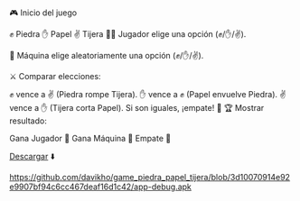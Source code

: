 🎮 Inicio del juego

✊ Piedra
✋ Papel
✌️ Tijera
🧑‍💻 Jugador elige una opción (✊/✋/✌️).

🤖 Máquina elige aleatoriamente una opción (✊/✋/✌️).

⚔️ Comparar elecciones:

✊ vence a ✌️ (Piedra rompe Tijera).
✋ vence a ✊ (Papel envuelve Piedra).
✌️ vence a ✋ (Tijera corta Papel).
Si son iguales, ¡empate! 🤝
🏆 Mostrar resultado:

Gana Jugador 🎉
Gana Máquina 🤖
Empate 🤝


[Descargar]([URL](https://github.com/davikho/game_piedra_papel_tijera/blob/3d10070914e92e9907bf94c6cc467deaf16d1c42/app-debug.apk)) ⬇️

https://github.com/davikho/game_piedra_papel_tijera/blob/3d10070914e92e9907bf94c6cc467deaf16d1c42/app-debug.apk
